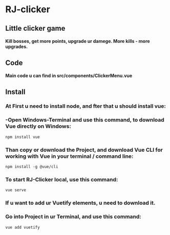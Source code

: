 # RJ-clicker

## Little clicker game
#### Kill bosses, get more points, upgrade ur damege. More kills - more upgrades.

## Code
#### Main code u can find in src/components/ClickerMenu.vue


## Install

### At First u need to install node, and fter that u should install vue:

### -Open Windows-Terminal and use this command, to download Vue directly on Windows:

```
npm install vue
```

### Than copy or download the Project, and download Vue CLI for working with Vue in your terminal / command line:

```
npm install -g @vue/cli
```

### To start RJ-Clicker local, use this command:

```
vue serve
```

### If u want to add ur Vuetify elements, u need to download it.
### Go into Project in ur Terminal, and use this command:

```
vue add vuetify
```

